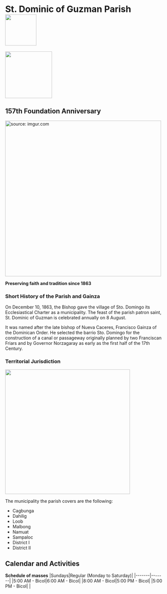 # St. Dominic of Guzman Parish <img src="https://scontent.fwnp1-1.fna.fbcdn.net/v/t39.30808-6/276250443_480339136972893_3432377761004847866_n.jpg?_nc_cat=106&ccb=1-7&_nc_sid=efb6e6&_nc_ohc=fJJXUS67x4gAX-HcDK3&_nc_ht=scontent.fwnp1-1.fna&oh=00_AfCfb53KC2UdgSMFdhk1Xto0yGK_4wJvE_DZ_9qkpM0JHQ&oe=65AA5B1E" width="100" height="100" /> 
<img src="https://scontent.fwnp1-1.fna.fbcdn.net/v/t1.6435-9/119644348_817377842134658_960805004099968515_n.jpg?_nc_cat=106&ccb=1-7&_nc_sid=be3454&_nc_ohc=Jxk4O4lpYDsAX-2It3l&_nc_ht=scontent.fwnp1-1.fna&oh=00_AfCRKvP6Ga20vBCjUIxbja4n4UHuNkKhgp0iO_OVpad2lA&oe=65CC7846" width="150" height="150" /> 

## 157th Foundation Anniversary

<a href="https://imgur.com/Wel1m65"><img src="https://i.imgur.com/Wel1m65.jpg" title="source: imgur.com" width="500" /></a>

**Preserving faith and tradition since 1863**

### Short History of the Parish and Gainza

On December 10, 1863, the Bishop gave the village of Sto. Domingo its Ecclesiastical Charter as a municipality. The feast of the parish patron saint, St. Dominic of Guzman is celebrated annually on 8 August.

It was named after the late bishop of Nueva Caceres, Francisco Gainza of the Dominican Order. He selected the barrio Sto. Domingo for the construction of a canal or passageway originally planned by two Franciscan Friars and by Governor Norzagaray as early as the first half of the 17th Century.

### Territorial Jurisdiction 

<img src="https://upload.wikimedia.org/wikipedia/commons/8/83/Ph_locator_camarines_sur_gainza.png" width="400" />

The municipality the parish covers are the following:
- Cagbunga
- Dahilig
- Loob
- Malbong
- Namuat
- Sampaloc
- District I
- District II

## Calendar and Activities

**Schedule of masses**
|Sundays|Regular (Monday to Saturday)|
|-------|-------|
|5:00 AM - Bicol|6:00 AM - Bicol|
|8:00 AM - Bicol|5:00 PM - Bicol|
|5:00 PM - Bicol|       |
